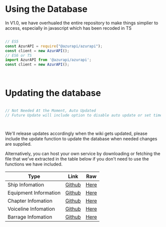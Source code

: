 # Using the Database
In V1.0, we have overhualed the entire repository to make things simplier to access, especially in javascript which has been recoded in TS
```python

```
```javascript
// ES5
const AzurAPI = require("@azurapi/azurapi");
const client = new AzurAPI();
// ES6 or TS
import AzurAPI from '@azurapi/azurapi';
const client = new AzurAPI();
```
```kotlin

```
```csharp

```
# Updating the database
```python

```
```javascript
// Not Needed At the Moment, Auto Updated
// Future Update will include option to disable auto update or set time for Autoupdate
```
```kotlin

```
```csharp

```
We'll release updates accordingly when the wiki gets updated, please include the update function to update the database when needed changes are supplied.

Alternatively, you can host your own service by downloading or fetching the file that we've extracted in the table below if you don't need to use the functions we have included.

| Type                  | Link | Raw                                                                                  |
|-----------------------|------|--------------------------------------------------------------------------------------|
| Ship Infomation       | [Github](https://github.com/AzurAPI/azurapi-js-setup/blob/master/ships.json)| [Here](https://raw.githubusercontent.com/AzurAPI/azurapi-js-setup/master/ships.json) |
| Equipment Information | [Github](https://github.com/AzurAPI/azurapi-js-setup/blob/master/equipments.json)| [Here](https://raw.githubusercontent.com/AzurAPI/azurapi-js-setup/master/equipments.json) |
| Chapter Infomation    | [Github](https://github.com/AzurAPI/azurapi-js-setup/blob/master/chapters.json)| [Here](https://raw.githubusercontent.com/AzurAPI/azurapi-js-setup/master/chapters.json) |
| Voiceline Infomation  | [Github](https://github.com/AzurAPI/azurapi-js-setup/blob/master/voice_lines.json)| [Here](https://raw.githubusercontent.com/AzurAPI/azurapi-js-setup/master/voice_lines.json) |
| Barrage Infomation    | [Github](https://github.com/AzurAPI/azurapi-js-setup/blob/master/barrage.json)| [Here](https://raw.githubusercontent.com/AzurAPI/azurapi-js-setup/master/barrage.json) |
